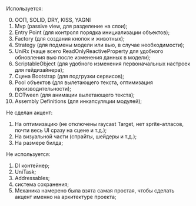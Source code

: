 Используется:

0) ООП, SOLID, DRY, KISS, YAGNI
1) Mvp (passive view, для разделение на слои);
2) Entry Point (для контроля порядка инициализации объектов);
3) Factory (для создания кнопок и животных);
4) Strategy (для подмены модели или вью, в случае необходимости);
5) UniRx (чаще всего ReadOnlyReactiveProperty для удобного обновления вью после изменения данных в модели);
6) ScriptableObject (для удобного изменения первоначальных настроек для гейдизайнера);
7) Сцена Bootstrap (для подгрузки сервисов);
8) Pool объектов (для вылетающего текста, оптимизация производительности);
9) DOTween (для анимации вылетающего текста);
10) Assembly Definitions (для инкапсуляции модулей);

Не сделан акцент:
1) На оптимизацию (не отключены raycast Target, нет sprite-атласов, почти весь UI сразу на сцене и т.д.);
2) На визуальной части (спрайты, шейдеры и т.д.);
3) На размере билда;

Не используется:
1) DI контейнер;
2) UniTask;
3) Addressables;
4) система сохранения;
5) Механика намерено была взята самая простая, чтобы сделать акцент именно на архитектуре проекта;
